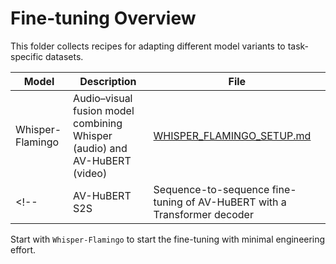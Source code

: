 # Fine-tuning Overview

This folder collects recipes for adapting different model variants to task-specific datasets.

| Model | Description | File |
|-------|-------------|------|
| Whisper-Flamingo | Audio–visual fusion model combining Whisper (audio) and AV-HuBERT (video) | [WHISPER_FLAMINGO_SETUP.md](mdc:docs/finetuning/WHISPER_FLAMINGO_FINETUNING.md) |
<!-- | AV-HuBERT S2S | Sequence-to-sequence fine-tuning of AV-HuBERT with a Transformer decoder | [SEQ2SEQ_FINETUNING.md](mdc:docs/finetuning/SEQ2SEQ_FINETUNING.md) | -->

Start with `Whisper-Flamingo` to start the fine-tuning with minimal engineering effort.
<!-- Move to the S2S pipeline if you need an end-to-end encoder-decoder architecture or plan to perform speech-to-speech translation.  -->
